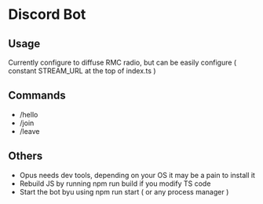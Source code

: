# Discord Bot

## Usage
Currently configure to diffuse RMC radio, but can be easily configure ( constant STREAM_URL at the top of index.ts )

## Commands
- /hello 
- /join
- /leave

## Others
- Opus needs dev tools, depending on your OS it may be a pain to install it
- Rebuild JS by running npm run build if you modify TS code
- Start the bot byu using npm run start ( or any process manager )
